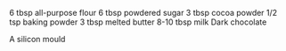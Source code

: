 6 tbsp all-purpose flour
6 tbsp powdered sugar
3 tbsp cocoa powder 
1/2 tsp baking powder
3 tbsp melted butter
8-10 tbsp milk
Dark chocolate

A silicon mould
